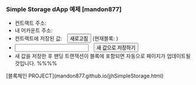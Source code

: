 <!DOCTYPE html>
<html>
<meta charset="UTF-8">
  <meta http-equiv="CACHE-CONTROL" content="NO-CACHE">
  <link rel="stylesheet" type="text/css" href="https://cdnjs.cloudflare.com/ajax/libs/milligram/1.2.3/milligram.min.css">
  <title>Simple Storage Dapp 예제 [mandon877]</title>
  <style>
    body {margin-left:50px;}
    #storedData {font-size:300%; margin-right:10px;}
    #newValue {width: 200px; margin-right:10px; text-align:right;}
  </style>
<body>
<h3>Simple Storage dApp 예제 [mandon877]</h3>
<ul>
  <li>
    컨트랙트 주소: <span id="contractAddr"></span>
  </li>
  <li>
    내 어카운트 주소: <span id="accountAddr"></span>
  </li>
  <li>
    컨트랙트에 저장된 값: <span id="storedData"></span> <button onclick="getValue()">새로고침</button> (현재블록: <span id="lastBlock"></span>)
  </li>
  <li><input id="newValue" type="text">
      <button onclick="setValue()">새 값으로 저장하기</button>
      <div id="result"></div>
  </li>
  <li>새 값을 저장한 후 팬딩 트랜잭션이 블록에 포함되면 자동으로 페이지가 업데이트될 것입니다.   %%%% </li>
</ul>
</body>
</html>
[블록체인 PROJECT](mandon877.github.io/jjhSimpleStorage.html)
